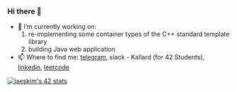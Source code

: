 ### Hi there 👋

- 🔭 I’m currently working on:
  1. re-implementing some container types of the C++ standard template library 
  2. building Java web application
- 📫 Where to find me: [telegram](https://t.me/oykelrae), slack - Kallard (for 42 Students), [linkedin](https://www.linkedin.com/in/aa-smirnova), [leetcode](https://leetcode.com/k-allard/)

[![jaeskim's 42 stats](https://badge42.herokuapp.com/api/stats/kallard)](https://github.com/JaeSeoKim/badge42)
